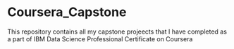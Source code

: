 # Coursera_Capstone
This repository contains all my capstone projeects that I have completed as a part of IBM Data Science Professional Certificate on Coursera
